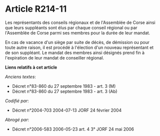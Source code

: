 # Article R214-11

Les représentants des conseils régionaux et de l'Assemblée de Corse ainsi que leurs suppléants sont élus par chaque conseil
régional ou par l'Assemblée de Corse parmi ses membres pour la durée de leur mandat.

En cas de vacance d'un siège par suite de décès, de démission ou pour toute autre raison, il est procédé à l'élection d'un
nouveau représentant et de son suppléant. Le mandat des membres ainsi désignés prend fin à l'expiration de leur mandat de
conseiller régional.

**Liens relatifs à cet article**

_Anciens textes_:

  - Décret n°83-860 du 27 septembre 1983 - art. 3 (M)
  - Décret n°83-860 du 27 septembre 1983 - art. 3 (Ab)

_Codifié par_:

  - Décret n°2004-703 2004-07-13 JORF 24 février 2004

_Abrogé par_:

  - Décret n°2006-583 2006-05-23 art. 4 3° JORF 24 mai 2006
